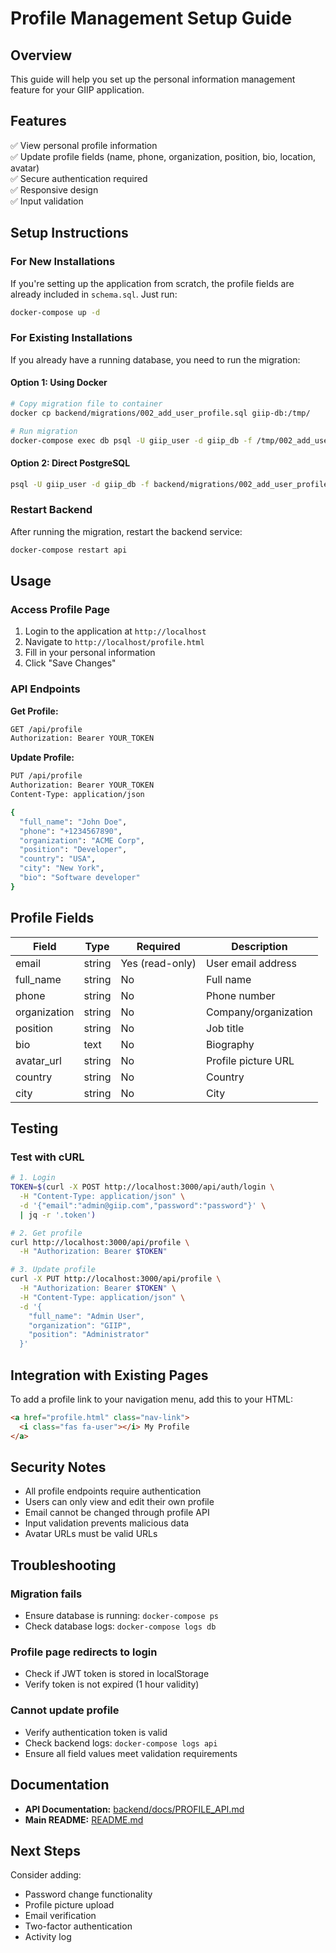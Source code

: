 # Profile Management Setup Guide

## Overview

This guide will help you set up the personal information management feature for your GIIP application.

## Features

✅ View personal profile information  
✅ Update profile fields (name, phone, organization, position, bio, location, avatar)  
✅ Secure authentication required  
✅ Responsive design  
✅ Input validation  

## Setup Instructions

### For New Installations

If you're setting up the application from scratch, the profile fields are already included in `schema.sql`. Just run:

```bash
docker-compose up -d
```

### For Existing Installations

If you already have a running database, you need to run the migration:

#### Option 1: Using Docker

```bash
# Copy migration file to container
docker cp backend/migrations/002_add_user_profile.sql giip-db:/tmp/

# Run migration
docker-compose exec db psql -U giip_user -d giip_db -f /tmp/002_add_user_profile.sql
```

#### Option 2: Direct PostgreSQL

```bash
psql -U giip_user -d giip_db -f backend/migrations/002_add_user_profile.sql
```

### Restart Backend

After running the migration, restart the backend service:

```bash
docker-compose restart api
```

## Usage

### Access Profile Page

1. Login to the application at `http://localhost`
2. Navigate to `http://localhost/profile.html`
3. Fill in your personal information
4. Click "Save Changes"

### API Endpoints

**Get Profile:**
```bash
GET /api/profile
Authorization: Bearer YOUR_TOKEN
```

**Update Profile:**
```bash
PUT /api/profile
Authorization: Bearer YOUR_TOKEN
Content-Type: application/json

{
  "full_name": "John Doe",
  "phone": "+1234567890",
  "organization": "ACME Corp",
  "position": "Developer",
  "country": "USA",
  "city": "New York",
  "bio": "Software developer"
}
```

## Profile Fields

| Field | Type | Required | Description |
|-------|------|----------|-------------|
| email | string | Yes (read-only) | User email address |
| full_name | string | No | Full name |
| phone | string | No | Phone number |
| organization | string | No | Company/organization |
| position | string | No | Job title |
| bio | text | No | Biography |
| avatar_url | string | No | Profile picture URL |
| country | string | No | Country |
| city | string | No | City |

## Testing

### Test with cURL

```bash
# 1. Login
TOKEN=$(curl -X POST http://localhost:3000/api/auth/login \
  -H "Content-Type: application/json" \
  -d '{"email":"admin@giip.com","password":"password"}' \
  | jq -r '.token')

# 2. Get profile
curl http://localhost:3000/api/profile \
  -H "Authorization: Bearer $TOKEN"

# 3. Update profile
curl -X PUT http://localhost:3000/api/profile \
  -H "Authorization: Bearer $TOKEN" \
  -H "Content-Type: application/json" \
  -d '{
    "full_name": "Admin User",
    "organization": "GIIP",
    "position": "Administrator"
  }'
```

## Integration with Existing Pages

To add a profile link to your navigation menu, add this to your HTML:

```html
<a href="profile.html" class="nav-link">
  <i class="fas fa-user"></i> My Profile
</a>
```

## Security Notes

- All profile endpoints require authentication
- Users can only view and edit their own profile
- Email cannot be changed through profile API
- Input validation prevents malicious data
- Avatar URLs must be valid URLs

## Troubleshooting

### Migration fails
- Ensure database is running: `docker-compose ps`
- Check database logs: `docker-compose logs db`

### Profile page redirects to login
- Check if JWT token is stored in localStorage
- Verify token is not expired (1 hour validity)

### Cannot update profile
- Verify authentication token is valid
- Check backend logs: `docker-compose logs api`
- Ensure all field values meet validation requirements

## Documentation

- **API Documentation:** [backend/docs/PROFILE_API.md](backend/docs/PROFILE_API.md)
- **Main README:** [README.md](README.md)

## Next Steps

Consider adding:
- Password change functionality
- Profile picture upload
- Email verification
- Two-factor authentication
- Activity log
